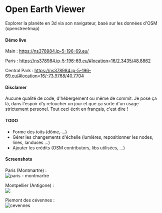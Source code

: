 # Open Earth Viewer
Explorer la planète en 3d via son navigateur, basé sur les données d'OSM (openstreetmap)

#### Démo live
Main : https://ns378984.ip-5-196-69.eu/

Paris : https://ns378984.ip-5-196-69.eu/#location=16/2.3435/48.8862

Central Park : https://ns378984.ip-5-196-69.eu/#location=16/-73.9768/40.7704

#### Disclamer
Aucune qualité de code, d'hébergement ou même de commit.
Je pose ça là, dans l'espoir d'y retoucher un jour et que ça sorte d'un usage strictement personel.
Tout ceci écrit en français, c'est dire !

#### TODO

- ~~Forme des toits (dôme, ...)~~
- Gérer les changements d'échelle (lumières, repositionner les nodes, lines, landuses ...)
- Ajouter les crédits (OSM contributors, libs utilisées, ...)

#### Screenshots

Paris (Montmartre) :  
![paris - montmartre](https://framapic.org/GNd0N4TozpGn/uYpFSkKVRkiP.PNG)

Montpellier (Antigone) :  
![](https://framapic.org/vSn99gy3vTRy/fK8jxk7aDqDC.PNG)

Piemont des cévennes :  
![cevennes](https://framapic.org/9YCEEf2TbWRb/rzxwxewR1mJs)
